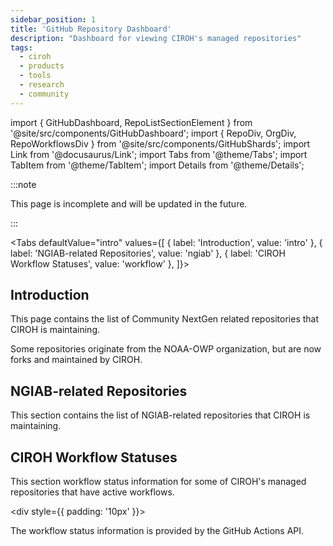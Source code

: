 ```yaml
---
sidebar_position: 1
title: 'GitHub Repository Dashboard'
description: "Dashboard for viewing CIROH's managed repositories"
tags:
  - ciroh
  - products
  - tools
  - research
  - community
---
```


import { GitHubDashboard, RepoListSectionElement } from '@site/src/components/GitHubDashboard';
import { RepoDiv, OrgDiv, RepoWorkflowsDiv } from '@site/src/components/GitHubShards';
import Link from '@docusaurus/Link';
import Tabs from '@theme/Tabs';
import TabItem from '@theme/TabItem';
import Details from '@theme/Details';

:::note

This page is incomplete and will be updated in the future.

:::

<!-- # GitHub Repository Dashboard -->
<!--
  Heading is provided by the "title:" field in the front matter.
 -->

<Tabs
  defaultValue="intro"
  values={[
    { label: 'Introduction', value: 'intro' },
    { label: 'NGIAB-related Repositories', value: 'ngiab' },
    { label: 'CIROH Workflow Statuses', value: 'workflow' },
  ]}>
  <TabItem value="intro">
    <h2>Introduction</h2>
    <p>This page contains the list of Community NextGen related repositories that CIROH is maintaining.</p>
    <p>Some repositories originate from the NOAA-OWP organization, but are now forks and maintained by CIROH.</p>
    <OrgDiv org_name="CIROH-UA" />
  </TabItem>
  <TabItem value="ngiab">
    <h2>NGIAB-related Repositories</h2>
    <p>This section contains the list of NGIAB-related repositories that CIROH is maintaining.</p>
    <RepoListSectionElement
      org_name="CIROH-UA"
      repo_list="NGIAB_data_preprocess, NGIAB-CloudInfra, NGIAB-HPCInfra, ngiab-client, ngiab-teehr, ngiab_cal, ngen-datastream, ngiab-website, training-NGIAB-101"
    />
  </TabItem>
  <TabItem value="workflow">
    <h2>CIROH Workflow Statuses</h2>
    <p>This section workflow status information for some of CIROH's managed repositories that have active workflows.</p>
    <div style={{ padding: '10px' }}>
      <RepoWorkflowsDiv
        org_name="CIROH-UA"
        repo_name="NGIAB_data_preprocess"
        />
      <RepoWorkflowsDiv
        org_name="CIROH-UA"
        repo_name="NGIAB-CloudInfra"
        />
      <RepoWorkflowsDiv
        org_name="CIROH-UA"
        repo_name="NGIAB-HPCInfra"
        />
      <RepoWorkflowsDiv
        org_name="CIROH-UA"
        repo_name="ngiab-client"
        />
      <RepoWorkflowsDiv
        org_name="CIROH-UA"
        repo_name="ngiab-teehr"
        />
      <RepoWorkflowsDiv
        org_name="CIROH-UA"
        repo_name="ngen-datastream"
        />
      <RepoWorkflowsDiv
        org_name="CIROH-UA"
        repo_name="ngen"
        />
      <RepoWorkflowsDiv
        org_name="CIROH-UA"
        repo_name="t-route"
        />
      <RepoWorkflowsDiv
        org_name="CIROH-UA"
        repo_name="lstm"
        />
    </div>
    <p>The workflow status information is provided by the GitHub Actions API.</p>
  </TabItem>
</Tabs>

